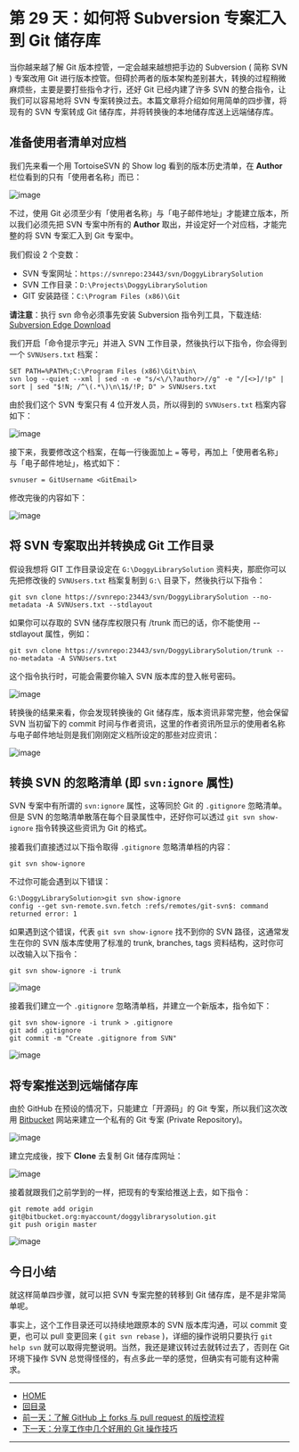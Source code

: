 ﻿第 29 天：如何将 Subversion 专案汇入到 Git 储存库
==================================================================

当你越来越了解 Git 版本控管，一定会越来越想把手边的 Subversion ( 简称 SVN ) 专案改用 Git 进行版本控管。但碍於两者的版本架构差别甚大，转换的过程稍微麻烦些，主要是要打些指令才行，还好 Git 已经内建了许多 SVN 的整合指令，让我们可以容易地将 SVN 专案转换过去。本篇文章将介绍如何用简单的四步骤，将现有的 SVN 专案转成 Git 储存库，并将转换後的本地储存库送上远端储存库。

准备使用者清单对应档
--------------------

我们先来看一个用 TortoiseSVN 的 Show log 看到的版本历史清单，在 **Author** 栏位看到的只有「使用者名称」而已：

![image](../figures/29/01.png)

不过，使用 Git 必须至少有「使用者名称」与「电子邮件地址」才能建立版本，所以我们必须先把 SVN 专案中所有的 **Author** 取出，并设定好一个对应档，才能完整的将 SVN 专案汇入到 Git 专案中。

我们假设 2 个变数：

* SVN 专案网址：`https://svnrepo:23443/svn/DoggyLibrarySolution`
* SVN 工作目录：`D:\Projects\DoggyLibrarySolution`
* GIT 安装路径：`C:\Program Files (x86)\Git` 

**请注意**：执行 svn 命令必须事先安装 Subversion 指令列工具，下载连结: [Subversion Edge Download](http://www.collab.net/downloads/subversion)

我们开启「命令提示字元」并进入 SVN 工作目录，然後执行以下指令，你会得到一个 `SVNUsers.txt` 档案：

	SET PATH=%PATH%;C:\Program Files (x86)\Git\bin\
	svn log --quiet --xml | sed -n -e "s/<\/\?author>//g" -e "/[<>]/!p" | sort | sed "$!N; /^\(.*\)\n\1$/!P; D" > SVNUsers.txt

由於我们这个 SVN 专案只有 4 位开发人员，所以得到的 `SVNUsers.txt` 档案内容如下：

![image](../figures/29/02.png)

接下来，我要修改这个档案，在每一行後面加上 `=` 等号，再加上「使用者名称」与「电子邮件地址」，格式如下：

	svnuser = GitUsername <GitEmail>

修改完後的内容如下：

![image](../figures/29/03.png)


将 SVN 专案取出并转换成 Git 工作目录
-------------------------------------

假设我想将 GIT 工作目录设定在 `G:\DoggyLibrarySolution` 资料夹，那麽你可以先把修改後的 `SVNUsers.txt` 档案复制到 `G:\` 目录下，然後执行以下指令：

	git svn clone https://svnrepo:23443/svn/DoggyLibrarySolution --no-metadata -A SVNUsers.txt --stdlayout

如果你可以存取的 SVN 储存库权限只有 /trunk 而已的话，你不能使用 --stdlayout 属性，例如：

	git svn clone https://svnrepo:23443/svn/DoggyLibrarySolution/trunk --no-metadata -A SVNUsers.txt

这个指令执行时，可能会需要你输入 SVN 版本库的登入帐号密码。

![image](../figures/29/04.png)

转换後的结果来看，你会发现转换後的 Git 储存库，版本资讯非常完整，他会保留 SVN 当初留下的 commit 时间与作者资讯，这里的作者资讯所显示的使用者名称与电子邮件地址则是我们刚刚定义档所设定的那些对应资讯：

![image](../figures/29/05.png)


转换 SVN 的忽略清单 (即 `svn:ignore` 属性)
-------------------------------------------

SVN 专案中有所谓的 `svn:ignore` 属性，这等同於 Git 的 `.gitignore` 忽略清单。但是 SVN 的忽略清单散落在每个目录属性中，还好你可以透过 `git svn show-ignore` 指令转换这些资讯为 Git 的格式。

接着我们直接透过以下指令取得 `.gitignore` 忽略清单档的内容：

	git svn show-ignore

不过你可能会遇到以下错误：

	G:\DoggyLibrarySolution>git svn show-ignore
	config --get svn-remote.svn.fetch :refs/remotes/git-svn$: command returned error: 1

如果遇到这个错误，代表 `git svn show-ignore` 找不到你的 SVN 路径，这通常发生在你的 SVN 版本库使用了标准的 trunk, branches, tags 资料结构，这时你可以改输入以下指令：

	git svn show-ignore -i trunk

![image](../figures/29/06.png)

接着我们建立一个 `.gitignore` 忽略清单档，并建立一个新版本，指令如下：

	git svn show-ignore -i trunk > .gitignore
	git add .gitignore
	git commit -m "Create .gitignore from SVN"

![image](../figures/29/07.png)


将专案推送到远端储存库
------------------------

由於 GitHub 在预设的情况下，只能建立「开源码」的 Git 专案，所以我们这次改用 [Bitbucket](https://bitbucket.org/) 网站来建立一个私有的 Git 专案 (Private Repository)。

![image](../figures/29/08.png)

建立完成後，按下 **Clone** 去复制 Git 储存库网址：

![image](../figures/29/09.png)

接着就跟我们之前学到的一样，把现有的专案给推送上去，如下指令：

	git remote add origin git@bitbucket.org:myaccount/doggylibrarysolution.git
	git push origin master

![image](../figures/29/10.png)


今日小结
-------

就这样简单四步骤，就可以把 SVN 专案完整的转移到 Git 储存库，是不是非常简单呢。

事实上，这个工作目录还可以持续地跟原本的 SVN 版本库沟通，可以 commit 变更，也可以 pull 变更回来 ( `git svn rebase` )，详细的操作说明只要执行 `git help svn` 就可以取得完整说明。当然，我还是建议转过去就转过去了，否则在 Git 环境下操作 SVN 总觉得怪怪的，有点多此一举的感觉，但确实有可能有这种需求。




-------
* [HOME](../README.md)
* [回目录](README.md)
* [前一天：了解 GitHub 上 forks 与 pull request 的版控流程](28.md)
* [下一天：分享工作中几个好用的 Git 操作技巧](30.md)

-------



